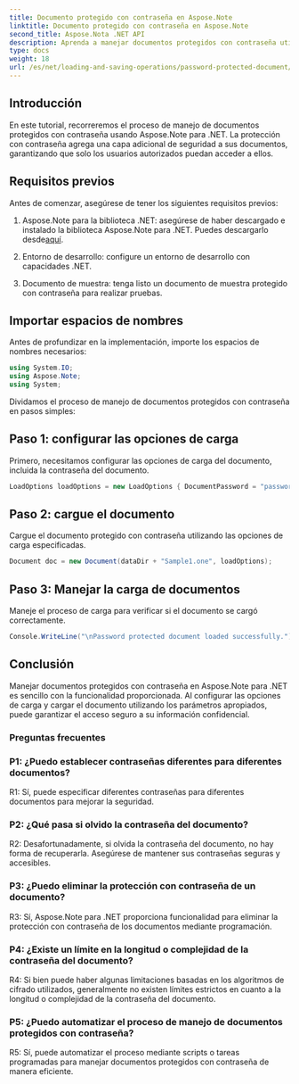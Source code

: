 ```yaml
---
title: Documento protegido con contraseña en Aspose.Note
linktitle: Documento protegido con contraseña en Aspose.Note
second_title: Aspose.Nota .NET API
description: Aprenda a manejar documentos protegidos con contraseña utilizando Aspose.Note para .NET. Asegure su información confidencial con facilidad.
type: docs
weight: 18
url: /es/net/loading-and-saving-operations/password-protected-document/
---
```

## Introducción

En este tutorial, recorreremos el proceso de manejo de documentos protegidos con contraseña usando Aspose.Note para .NET. La protección con contraseña agrega una capa adicional de seguridad a sus documentos, garantizando que solo los usuarios autorizados puedan acceder a ellos.

## Requisitos previos

Antes de comenzar, asegúrese de tener los siguientes requisitos previos:

1. Aspose.Note para la biblioteca .NET: asegúrese de haber descargado e instalado la biblioteca Aspose.Note para .NET. Puedes descargarlo desde[aquí](https://releases.aspose.com/note/net/).

2. Entorno de desarrollo: configure un entorno de desarrollo con capacidades .NET.

3. Documento de muestra: tenga listo un documento de muestra protegido con contraseña para realizar pruebas.

## Importar espacios de nombres

Antes de profundizar en la implementación, importe los espacios de nombres necesarios:

```csharp
using System.IO;
using Aspose.Note;
using System;
```

Dividamos el proceso de manejo de documentos protegidos con contraseña en pasos simples:

## Paso 1: configurar las opciones de carga

Primero, necesitamos configurar las opciones de carga del documento, incluida la contraseña del documento.

```csharp
LoadOptions loadOptions = new LoadOptions { DocumentPassword = "password" };
```

## Paso 2: cargue el documento

Cargue el documento protegido con contraseña utilizando las opciones de carga especificadas.

```csharp
Document doc = new Document(dataDir + "Sample1.one", loadOptions);
```

## Paso 3: Manejar la carga de documentos

Maneje el proceso de carga para verificar si el documento se cargó correctamente.

```csharp
Console.WriteLine("\nPassword protected document loaded successfully.");
```

## Conclusión

Manejar documentos protegidos con contraseña en Aspose.Note para .NET es sencillo con la funcionalidad proporcionada. Al configurar las opciones de carga y cargar el documento utilizando los parámetros apropiados, puede garantizar el acceso seguro a su información confidencial.

### Preguntas frecuentes

### P1: ¿Puedo establecer contraseñas diferentes para diferentes documentos?

R1: Sí, puede especificar diferentes contraseñas para diferentes documentos para mejorar la seguridad.

### P2: ¿Qué pasa si olvido la contraseña del documento?

R2: Desafortunadamente, si olvida la contraseña del documento, no hay forma de recuperarla. Asegúrese de mantener sus contraseñas seguras y accesibles.

### P3: ¿Puedo eliminar la protección con contraseña de un documento?

R3: Sí, Aspose.Note para .NET proporciona funcionalidad para eliminar la protección con contraseña de los documentos mediante programación.

### P4: ¿Existe un límite en la longitud o complejidad de la contraseña del documento?

R4: Si bien puede haber algunas limitaciones basadas en los algoritmos de cifrado utilizados, generalmente no existen límites estrictos en cuanto a la longitud o complejidad de la contraseña del documento.

### P5: ¿Puedo automatizar el proceso de manejo de documentos protegidos con contraseña?

R5: Sí, puede automatizar el proceso mediante scripts o tareas programadas para manejar documentos protegidos con contraseña de manera eficiente.
